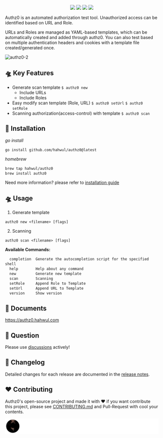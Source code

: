 <h1 align="center">
  <br>
  <a href=""><img src="https://user-images.githubusercontent.com/13212227/149369752-8b344201-ebc4-43b2-8d64-b1229a5ee4c2.png" alt="" width="300px;"></a>
</h1>
<p align="center">
  <a href=""><img src="https://img.shields.io/badge/contributions-welcome-brightgreen.svg?style=flat"></a>
  <a href="https://goreportcard.com/report/github.com/hahwul/authz0"><img src="https://goreportcard.com/badge/github.com/hahwul/authz0"></a>
  <a href="https://github.com/hahwul/authz0/actions/workflows/go.yml"><img src="https://github.com/hahwul/authz0/actions/workflows/go.yml/badge.svg"></a>
  <a href="https://twitter.com/intent/follow?screen_name=hahwul"><img src="https://img.shields.io/twitter/follow/hahwul?style=flat&logo=twitter"></a>
</p>


Authz0 is an automated authorization test tool. Unauthorized access can be identified based on URL and Role. 

URLs and Roles are managed as YAML-based templates, which can be automatically created and added through authz0. You can also test based on multiple authentication headers and cookies with a template file created/generated once.

![authz0-2](https://user-images.githubusercontent.com/13212227/149650143-a34d8826-f272-4aca-b9a7-323de268cd52.jpg)

## 🛸 Key Features
* Generate scan template `$ authz0 new`
    * Include URLs
    * Include Roles
* Easy modify scan template (Role, URL) `$ authz0 setUrl` `$ authz0 setRole`
* Scanning authorization(access-control) with template `$ authz0 scan`

## 🚀 Installation
*go install*
```
go install github.com/hahwul/authz0@latest
```

*homebrew*
```
brew tap hahwul/authz0
brew install authz0
```

Need more information? please refer to [installation guide](https://authz0.hahwul.com/installation.html)

## 🛸 Usage
1) Generate template
```
authz0 new <filename> [flags]
```
2) Scanning 
```
authz0 scan <filename> [flags]
```

**Available Commands:**
```
  completion  Generate the autocompletion script for the specified shell
  help        Help about any command
  new         Generate new template
  scan        Scanning
  setRole     Append Role to Template
  setUrl      Append URL to Template
  version     Show version
```

## 📖 Documents
https://authz0.hahwul.com

## 🤔 Question
Please use [discussions](https://github.com/hahwul/authz0/discussions) actively!

## 📌 Changelog
Detailed changes for each release are documented in the [release notes](https://github.com/hahwul/authz0/releases).

## ❤️ Contributing
Authz0's open-source project and made it with ❤️
if you want contribute this project, please see [CONTRIBUTING.md](https://github.com/hahwul/authz0/blob/main/CONTRIBUTING.md) and Pull-Request with cool your contents.

[![](/CONTRIBUTORS.svg)](https://github.com/hahwul/authz0/graphs/contributors)